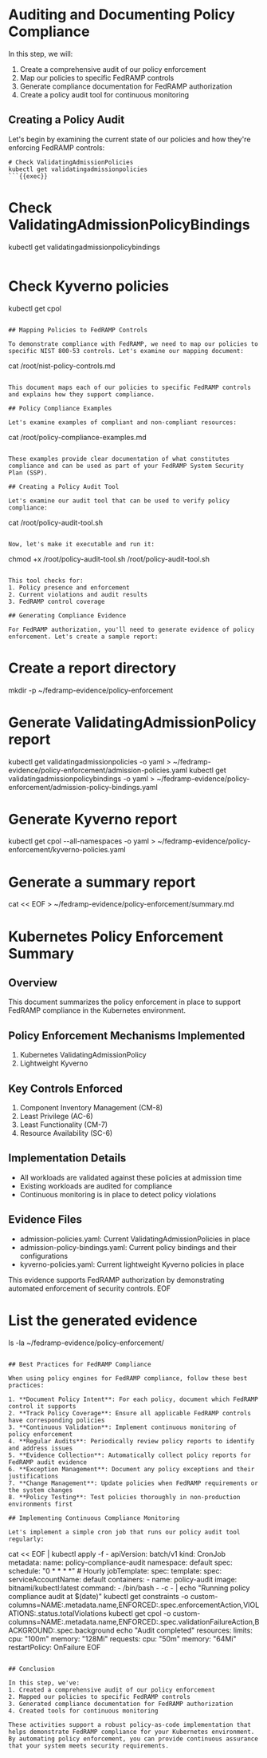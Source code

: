 # Auditing and Documenting Policy Compliance

In this step, we will:
1. Create a comprehensive audit of our policy enforcement
2. Map our policies to specific FedRAMP controls
3. Generate compliance documentation for FedRAMP authorization
4. Create a policy audit tool for continuous monitoring

## Creating a Policy Audit

Let's begin by examining the current state of our policies and how they're enforcing FedRAMP controls:

```
# Check ValidatingAdmissionPolicies
kubectl get validatingadmissionpolicies
```{{exec}}

```
# Check ValidatingAdmissionPolicyBindings
kubectl get validatingadmissionpolicybindings
```{{exec}}

```
# Check Kyverno policies
kubectl get cpol
```{{exec}}

## Mapping Policies to FedRAMP Controls

To demonstrate compliance with FedRAMP, we need to map our policies to specific NIST 800-53 controls. Let's examine our mapping document:

```
cat /root/nist-policy-controls.md
```{{exec}}

This document maps each of our policies to specific FedRAMP controls and explains how they support compliance.

## Policy Compliance Examples

Let's examine examples of compliant and non-compliant resources:

```
cat /root/policy-compliance-examples.md
```{{exec}}

These examples provide clear documentation of what constitutes compliance and can be used as part of your FedRAMP System Security Plan (SSP).

## Creating a Policy Audit Tool

Let's examine our audit tool that can be used to verify policy compliance:

```
cat /root/policy-audit-tool.sh
```{{exec}}

Now, let's make it executable and run it:

```
chmod +x /root/policy-audit-tool.sh
/root/policy-audit-tool.sh
```{{exec}}

This tool checks for:
1. Policy presence and enforcement
2. Current violations and audit results
3. FedRAMP control coverage

## Generating Compliance Evidence

For FedRAMP authorization, you'll need to generate evidence of policy enforcement. Let's create a sample report:

```
# Create a report directory
mkdir -p ~/fedramp-evidence/policy-enforcement

# Generate ValidatingAdmissionPolicy report
kubectl get validatingadmissionpolicies -o yaml > ~/fedramp-evidence/policy-enforcement/admission-policies.yaml
kubectl get validatingadmissionpolicybindings -o yaml > ~/fedramp-evidence/policy-enforcement/admission-policy-bindings.yaml

# Generate Kyverno report
kubectl get cpol --all-namespaces -o yaml > ~/fedramp-evidence/policy-enforcement/kyverno-policies.yaml

# Generate a summary report
cat << EOF > ~/fedramp-evidence/policy-enforcement/summary.md
# Kubernetes Policy Enforcement Summary

## Overview
This document summarizes the policy enforcement in place to support FedRAMP compliance in the Kubernetes environment.

## Policy Enforcement Mechanisms Implemented
1. Kubernetes ValidatingAdmissionPolicy
2. Lightweight Kyverno

## Key Controls Enforced
1. Component Inventory Management (CM-8)
2. Least Privilege (AC-6)
3. Least Functionality (CM-7)
4. Resource Availability (SC-6)

## Implementation Details
- All workloads are validated against these policies at admission time
- Existing workloads are audited for compliance
- Continuous monitoring is in place to detect policy violations

## Evidence Files
- admission-policies.yaml: Current ValidatingAdmissionPolicies in place
- admission-policy-bindings.yaml: Current policy bindings and their configurations
- kyverno-policies.yaml: Current lightweight Kyverno policies in place

This evidence supports FedRAMP authorization by demonstrating automated enforcement of security controls.
EOF

# List the generated evidence
ls -la ~/fedramp-evidence/policy-enforcement/
```{{exec}}

## Best Practices for FedRAMP Compliance

When using policy engines for FedRAMP compliance, follow these best practices:

1. **Document Policy Intent**: For each policy, document which FedRAMP control it supports
2. **Track Policy Coverage**: Ensure all applicable FedRAMP controls have corresponding policies
3. **Continuous Validation**: Implement continuous monitoring of policy enforcement
4. **Regular Audits**: Periodically review policy reports to identify and address issues
5. **Evidence Collection**: Automatically collect policy reports for FedRAMP audit evidence
6. **Exception Management**: Document any policy exceptions and their justifications
7. **Change Management**: Update policies when FedRAMP requirements or the system changes
8. **Policy Testing**: Test policies thoroughly in non-production environments first

## Implementing Continuous Compliance Monitoring

Let's implement a simple cron job that runs our policy audit tool regularly:

```
cat << EOF | kubectl apply -f -
apiVersion: batch/v1
kind: CronJob
metadata:
  name: policy-compliance-audit
  namespace: default
spec:
  schedule: "0 * * * *"  # Hourly
  jobTemplate:
    spec:
      template:
        spec:
          serviceAccountName: default
          containers:
          - name: policy-audit
            image: bitnami/kubectl:latest
            command:
            - /bin/bash
            - -c
            - |
              echo "Running policy compliance audit at $(date)"
              kubectl get constraints -o custom-columns=NAME:.metadata.name,ENFORCED:.spec.enforcementAction,VIOLATIONS:.status.totalViolations
              kubectl get cpol -o custom-columns=NAME:.metadata.name,ENFORCED:.spec.validationFailureAction,BACKGROUND:.spec.background
              echo "Audit completed"
            resources:
              limits:
                cpu: "100m"
                memory: "128Mi"
              requests:
                cpu: "50m"
                memory: "64Mi"
          restartPolicy: OnFailure
EOF
```{{exec}}

## Conclusion

In this step, we've:
1. Created a comprehensive audit of our policy enforcement
2. Mapped our policies to specific FedRAMP controls
3. Generated compliance documentation for FedRAMP authorization
4. Created tools for continuous monitoring

These activities support a robust policy-as-code implementation that helps demonstrate FedRAMP compliance for your Kubernetes environment. By automating policy enforcement, you can provide continuous assurance that your system meets security requirements.